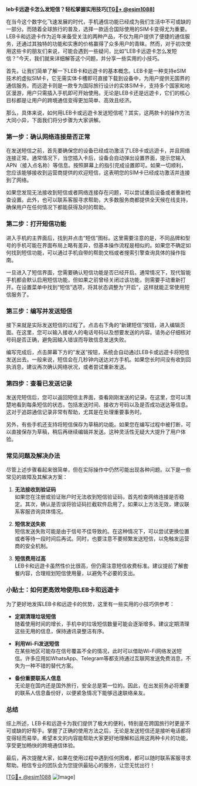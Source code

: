 **leb卡远遊卡怎么发短信？轻松掌握实用技巧[[TG💪+ @esim1088](https://t.me/s/esim1088)]**

在当今这个数字化飞速发展的时代，手机通信功能已经成为我们生活中不可或缺的一部分。而随着全球旅行的普及，选择一款适合国际使用的SIM卡变得尤为重要。LEB卡和远遊卡作为近年来备受关注的两种产品，不仅为用户提供了便捷的通信服务，还通过其独特的功能和实惠的价格赢得了众多用户的青睐。然而，对于初次使用这些卡的朋友们来说，可能会遇到一些疑问，比如“LEB卡远遊卡怎么发短信？”今天，我们就来详细解答这个问题，并分享一些实用的小技巧。

首先，让我们简单了解一下LEB卡和远遊卡的基本概念。LEB卡是一种支持eSIM技术的虚拟SIM卡，它无需实体卡槽即可直接下载到设备中，为用户提供无国界的通信服务。而远遊卡则是一款专为国际旅行设计的实体SIM卡，支持多个国家和地区漫游，用户只需插入手机即可开始使用。无论是LEB卡还是远遊卡，它们的核心目标都是让用户的跨境通信变得更加简单、高效且经济。

那么，具体来说，如何用LEB卡或远遊卡发送短信呢？其实，这两款卡的操作方法大同小异，下面我们将分步骤为大家讲解。

### **第一步：确认网络连接是否正常**

在发送短信之前，首先要确保您的设备已经成功激活了LEB卡或远遊卡，并且网络连接正常。通常情况下，当您插入卡后，设备会自动弹出设置界面，提示您输入APN（接入点名称）等信息。按照屏幕上的指引完成设置即可。如果一切顺利，您应该能够接收到运营商提供的欢迎短信，这表明您的SIM卡已经成功激活并连接到了网络。

如果您发现无法接收到短信或者网络连接存在问题，可以尝试重启设备或者重新检查设置。此外，也可以联系客服寻求帮助，大多数服务商都提供全天候在线支持，确保用户在任何情况下都能获得及时的帮助。

### **第二步：打开短信功能**

进入手机的主界面后，找到并点击“短信”图标。这里需要注意的是，不同品牌和型号的手机可能在界面布局上略有差异，但基本操作流程是相似的。如果您不确定如何找到短信功能，可以通过手机自带的帮助文档或者搜索引擎查询具体的操作指南。

一旦进入了短信界面，您需要确认短信功能是否已经开启。通常情况下，现代智能手机都会默认启用短信功能，但如果之前曾经关闭过该功能，则需要手动重新打开。在设置菜单中找到“短信”选项，将其状态调整为“开启”，这样就能正常使用短信服务了。

### **第三步：编写并发送短信**

接下来就是实际发送短信的过程了。点击右下角的“新建短信”按钮，进入编辑页面。在这里，您可以输入接收人的电话号码以及想要发送的内容。请务必仔细核对号码是否正确，避免因输入错误而导致信息发送失败。

编写完成后，点击屏幕下方的“发送”按钮，系统会自动通过LEB卡或远遊卡将短信发送出去。一般来说，短信会在几秒钟内送达对方手机。如果您长时间没有收到回执消息，建议再次确认网络状况，或者尝试重新发送。

### **第四步：查看已发送记录**

发送完短信后，您可以返回短信主界面，查看刚刚发送的记录。在这里，您可以清楚地看到每条短信的状态，包括发送时间、接收方号码以及是否成功送达等信息。这对于追踪通信记录非常有帮助，尤其是在处理重要事务时。

另外，有些手机还支持将短信保存为草稿的功能。如果您在编写过程中被打断，可以直接保存为草稿，稍后再继续编辑并发送。这种灵活性无疑大大提升了用户体验。

### **常见问题及解决办法**

尽管上述步骤看起来很简单，但在实际操作中仍然可能出现各种问题。以下是一些常见的故障及其解决方案：

1. **无法接收到验证码**  
   如果您在注册或验证账户时无法收到短信验证码，首先检查网络连接是否稳定。其次，确认是否误将验证码拦截软件启用了。如果以上方法无效，建议联系客服咨询具体情况。

2. **短信发送失败**  
   短信发送失败可能是由于信号不佳导致的。在这种情况下，可以尝试更换位置或者等待一段时间后再试。同时，也要注意不要频繁发送短信，以免触发运营商的安全机制。

3. **短信费用过高**  
   LEB卡和远遊卡虽然性价比很高，但仍需注意短信收费标准。建议提前了解套餐内容，合理规划短信使用量，以避免不必要的支出。

### **小贴士：如何更高效地使用LEB卡和远遊卡**

为了更好地发挥LEB卡和远遊卡的优势，这里有一些实用的小技巧供参考：

- **定期清理垃圾短信**  
  随着使用时间的增长，手机中的垃圾短信数量可能会逐渐增多。建议定期清理这些无用的信息，保持通讯录整洁有序。

- **利用Wi-Fi发送短信**  
  在某些地区可能存在信号覆盖不全的情况，此时可以借助Wi-Fi网络发送短信。许多应用如WhatsApp、Telegram等都支持通过互联网发送免费消息，不失为一种不错的替代方案。

- **备份重要联系人信息**  
  无论是在国内还是国外旅行，安全总是第一位的。因此，在出发前务必将重要的联系人信息备份好，以便紧急情况下能够迅速联络亲友。

### **总结**

综上所述，LEB卡和远遊卡为我们提供了极大的便利，特别是在跨国旅行时更是不可或缺的好帮手。掌握了正确的使用方法之后，无论是发送短信还是接听电话都将变得轻而易举。希望本文的内容能帮助大家更好地理解和运用这两种卡片的功能，享受更加畅快的跨境通信体验。

最后，再次提醒大家，如果在使用过程中遇到任何困难，都可以随时联系客服寻求帮助。相信专业的团队会为您提供最贴心的服务，让您无忧出行！

[[TG💪+ @esim1088](https://t.me/s/esim1088) ![Image](https://i.postimg.cc/4NQfJmqS/Snipaste-2025-05-13-00-14-12.png)]